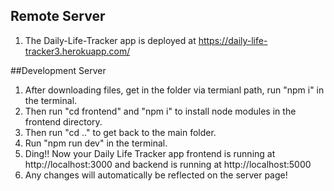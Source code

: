 ## Remote Server
1. The Daily-Life-Tracker app is deployed at https://daily-life-tracker3.herokuapp.com/

##Development Server
1. After downloading files, get in the folder via termianl path, run "npm i" in the terminal.
2. Then run "cd frontend" and "npm i" to install node modules in the frontend directory.
3. Then run "cd .." to get back to the main folder.
4. Run "npm run dev" in the terminal.
5. Ding!! Now your Daily Life Tracker app frontend is running at http://localhost:3000 and backend is running at http://localhost:5000
6. Any changes will automatically be reflected on the server page!
